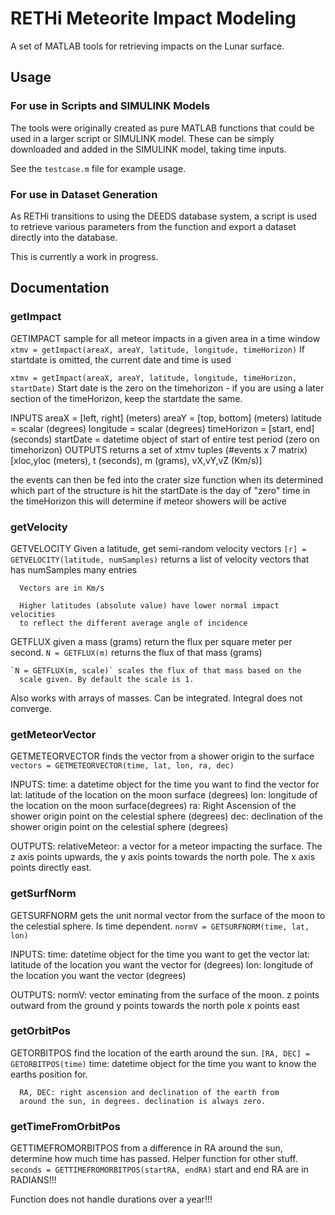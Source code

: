 # RETHi Meteorite Impact Modeling
A set of MATLAB tools for retrieving impacts on the Lunar surface.

## Usage

### For use in Scripts and SIMULINK Models
The tools were originally created as pure MATLAB functions that could be used in a larger script or SIMULINK model. These can be simply downloaded and added in the SIMULINK model, taking time inputs.

See the `testcase.m` file for example usage.

### For use in Dataset Generation
As RETHi transitions to using the DEEDS database system, a script is used to retrieve various parameters from the function and export a dataset directly into the database.

This is currently a work in progress.

## Documentation
### getImpact
GETIMPACT  sample for all meteor impacts in a given area in a time window
  `xtmv = getImpact(areaX, areaY, latitude, longitude, timeHorizon)`
      If startdate is omitted, the current date and time is used

  `xtmv = getImpact(areaX, areaY, latitude, longitude, timeHorizon, startDate)`
      Start date is the zero on the timehorizon - if you are using a 
      later section of the timeHorizon, keep the startdate the same.

  INPUTS
      areaX = [left, right] (meters)
      areaY = [top, bottom] (meters)
      latitude = scalar (degrees)
      longitude = scalar (degrees)
      timeHorizon = [start, end] (seconds)
      startDate = datetime object of start of entire test period (zero on
          timehorizon)
	OUTPUTS
      returns a set of xtmv tuples (#events x 7 matrix)
          [xloc,yloc (meters), t (seconds), m (grams), vX,vY,vZ (Km/s)]

  the events can then be fed into the crater size function when its
  determined which part of the structure is hit
  the startDate is the day of "zero" time in the timeHorizon
  this will determine if meteor showers will be active
    
### getVelocity
GETVELOCITY  Given a latitude, get semi-random velocity vectors
  `[r] = GETVELOCITY(latitude, numSamples)`
      returns a list of velocity vectors that has numSamples many
      entries

      Vectors are in Km/s

      Higher latitudes (absolute value) have lower normal impact velocities
      to reflect the different average angle of incidence
    

GETFLUX  given a mass (grams) return the flux per square meter per second.
	`N = GETFLUX(m)` returns the flux of that mass (grams)

    `N = GETFLUX(m, scale)` scales the flux of that mass based on the
      scale given. By default the scale is 1.

Also works with arrays of masses. Can be integrated. Integral does
not converge.
    
### getMeteorVector
GETMETEORVECTOR  finds the vector from a shower origin to the surface
  `vectors = GETMETEORVECTOR(time, lat, lon, ra, dec)`

  INPUTS:
      time: a datetime object for the time you want to find the
      vector for
      lat: latitude of the location on the moon surface (degrees)
      lon: longitude of the location on the moon surface(degrees)
      ra: Right Ascension of the shower origin point on the celestial
          sphere (degrees) 
      dec: declination of the shower origin point on the celestial
          sphere (degrees)

  OUTPUTS:
      relativeMeteor: a vector for a meteor impacting the surface.
      The z axis points upwards, the y axis points towards the north
      pole. The x axis points directly east.

### getSurfNorm
GETSURFNORM  gets the unit normal vector from the surface of the 
moon to the celestial sphere. Is time dependent.
  `normV = GETSURFNORM(time, lat, lon)`

  INPUTS: 
      time: datetime object for the time you want to get the vector
      lat: latitude of the location you want the vector for (degrees)
      lon: longitude of the location you want the vector (degrees)
  
  OUTPUTS: 
      normV: vector eminating from the surface of the moon. 
          z points outward from the ground
          y points towards the north pole
          x points east

### getOrbitPos
GETORBITPOS  find the location of the earth around the sun.
  `[RA, DEC] = GETORBITPOS(time)`
      time: datetime object for the time you want to know the earths
      position for.

      RA, DEC: right ascension and declination of the earth from
      around the sun, in degrees. declination is always zero.

### getTimeFromOrbitPos
GETTIMEFROMORBITPOS  from a difference in RA around the sun,
      determine how much time has passed. Helper function for other
      stuff.
  `seconds = GETTIMEFROMORBITPOS(startRA, endRA)`
      start and end RA are in RADIANS!!!

Function does not handle durations over a year!!!



